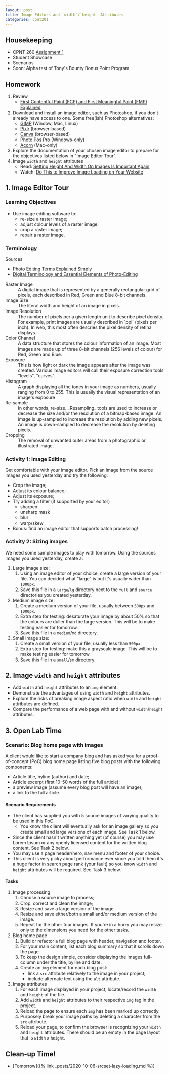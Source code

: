 ```yaml
---
layout: post
title: Image Editors and `width`/`height` Attributes
categories: cpnt201
---
```

## Housekeeping
- CPNT 260 [Assignment 1](https://github.com/sait-wbdv/assessments/tree/master/cpnt260/assignment-1)
- Student Showcase
- Scenarios
- Soon: Alpha test of Tony's Bounty Bonus Point Program

## Homework
1. Review
    - [First Contentful Paint (FCP) and First Meaningful Paint (FMP) Explained](https://www.acmethemes.com/blog/first-contentful-paint-and-first-meaningful-paint/)
2. Download and install an image editor, such as Photoshop, if you don't already have access to one. Some free(ish) Photoshop alternatives:
    - [GIMP](https://www.gimp.org/) (Window, Mac, Linux)
    - [Pixlr](https://pixlr.com/) (browser-based)
    - [Canva](https://www.canva.com/photo-editor/app/) (browser-based)
    - [Photo Pos Pro](https://www.photopos.com/PPP3_BS/Default.aspx) (Windows-only)
    - [Acorn](https://flyingmeat.com/acorn/) (Mac-only)
3. Explore the documentation of your chosen image editor to prepare for the objectives listed below in "Image Editor Tour".
4. Image `width` and `height` attributes
    - Read: [Setting Height And Width On Images Is Important Again](https://www.smashingmagazine.com/2020/03/setting-height-width-images-important-again/)
    - Watch: [Do This to Improve Image Loading on Your Website](https://youtu.be/4-d_SoCHeWE)

## 1. Image Editor Tour
### Learning Objectives
- Use image editing software to:
  - re-size a raster image;
  - adjust colour levels of a raster image;
  - crop a raster image;
  - repair a raster image.

### Terminology
Sources
- [Photo Editing Terms Explained Simply](https://www.picmonkey.com/blog/photo-editing-terms-you-dont-know)
- [Digital Terminology and Essential Elements of Photo-Editing](https://extension.uga.edu/publications/detail.html?number=B1254-2&title=Part%202:%20Digital%20Terminology%20and%20Essential%20Elements%20of%20Photo-Editing)

<dl>
  <dt>Raster Image</dt>
  <dd>A digital image that is represented by a generally rectangular grid of pixels, each described in Red, Green and Blue 8-bit channels.</dd>
  <dt>Image Size</dt>
  <dd>The literal width and height of an image in pixels.</dd>
  <dt>Image Resolution</dt>
  <dd>The number of pixels per a given length unit to describe pixel density. For example, print images are usually described in `ppi` (pixels per inch). In web, this most often descries the pixel density of retina displays.</dd>
  <dt>Color Channel</dt>
  <dd>A data structure that stores the colour information of an image. Most images are made up of three 8-bit channels (256 levels of colour) for Red, Green and Blue.</dd>
  <dt>Exposure</dt>
  <dd>This is how light or dark the image appears after the image was created. Various image editors will call their exposure correction tools "levels", "curves".</dd>
  <dt>Histogram</dt>
  <dd>A graph displaying all the tones in your image as numbers, usually ranging from 0 to 255. This is usually the visual representation of an image's exposure</dd>
  <dt>Re-sample</dt>
  <dd>In other words, re-size. _Resampling_ tools are used to increase or decrease the size and/or the resolution of a bitmap-based image. An image is up-sampled to increase the resolution by adding new pixels. An image is down-sampled to decrease the resolution by deleting pixels.</dd>
  <dt>Cropping</dt>
  <dd>The removal of unwanted outer areas from a photographic or illustrated image.</dd>
</dl>

### Activity 1: Image Editing
Get comfortable with your image editor. Pick an image from the source images you used yesterday and try the following:
- Crop the image;
- Adjust its colour balance;
- Adjust its exposure;
- Try adding a filter (if supported by your editor)
  - sharpen
  - unsharp mask
  - blur
  - warp/skew
- Bonus: find an image editor that supports batch processing!

### Activity 2: Sizing images
We need some sample images to play with tomorrow. Using the sources images you used yesterday, create a:
1. Large image size:
    1. Using an image editor of your choice, create a large version of your file. You can decided what "large" is but it's usually wider than `1000px`. 
    2. Save this file in a `large`/`lg` directory next to the `full` and `source` directories you created yesterday.
2. Medium image size:
    1. Create a medium version of your file, usually between `500px` and `1000px`.
    2. Extra step for testing: desaturate your image by about 50% so that the colours are duller than the large version. This will be to make testing easier for tomorrow.
    3. Save this file in a `medium`/`md` directory.
3. Small image size:
    1. Create a small version of your file, usually less than `500px`.
    2. Extra step for testing: make this a grayscale image. This will be to make testing easier for tomorrow.
    3. Save this file in a `small`/`sm` directory.

## 2. Image `width` and `height` attributes
- Add `width` and `height` attributes to an `img` element.
- Demonstrate the advantages of using `width` and `height` attributes.
- Explore the risks of breaking image aspect ratio when `width` and `height` attributes are defined.
- Compare the performance of a web page with and without `width`/`height` attributes.

## 3. Open Lab Time
### Scenario: Blog home page with images
A client would like to start a company blog and has asked you for a proof-of-concept (PoC) blog home page listing five blog posts with the following components:
- Article title, byline (author) and date;
- Article excerpt (first 10-50 words of the full article);
- a preview image (assume every blog post will have an image);
- a link to the full article.

#### Scenario Requirements
- The client has supplied you with 5 source images of varying quality to be used in this PoC. 
  - You know the client will eventually ask for an image gallery so you create small and large versions of each image. See Task 1 below.
- Since the client hasn't written anything yet (of course) you may use Lorem Ipsum or any openly licensed content for the written blog content. See Task 2 below.
- You may use a page header/hero, nav menu and footer of your choice.
- This client is very picky about performance ever since you told them it's a huge factor in search page rank (your fault) so you know `width` and `height` attributes will be required. See Task 3 below.

#### Tasks 
1. Image processing
    1. Choose a source image to process;
    2. Crop, correct and clean the image;
    3. Resize and save a large version of the image 
    4. Resize and save either/both a small and/or medium version of the image.
    5. Repeat for the other four images. If you're in a hurry you may resize only to the dimensions you need for the other tasks.
2. Blog home page
    1. Build or refactor a full blog page with header, navigation and footer.
    2. For your main content, list each blog summary so that it scrolls down the page.
    3. To keep the design simple, consider displaying the images full-column under the title, byline and date.
    4. Create an `img` element for each blog post:
        - link a `src` attribute relatively to the image in your project;
        - include alternate text using the `alt` attribute.
3. Image attributes
    1. For each image displayed in your project, locate/record the `width` and `height` of the file.
    2. Add `width` and `height` attributes to their respective `img` tag in the project.
    3. Reload the page to ensure each `img` has been marked up correctly.
    4. Purposely break your image paths by deleting a character from the `src` attribute.
    5. Reload your page, to confirm  the browser is recognizing your `width` and `height` attributes. There should be an empty in the page layout that is `width` x `height`.

## Clean-up Time!
- [Tomorrow]({% link _posts/2020-10-06-srcset-lazy-loading.md %})
